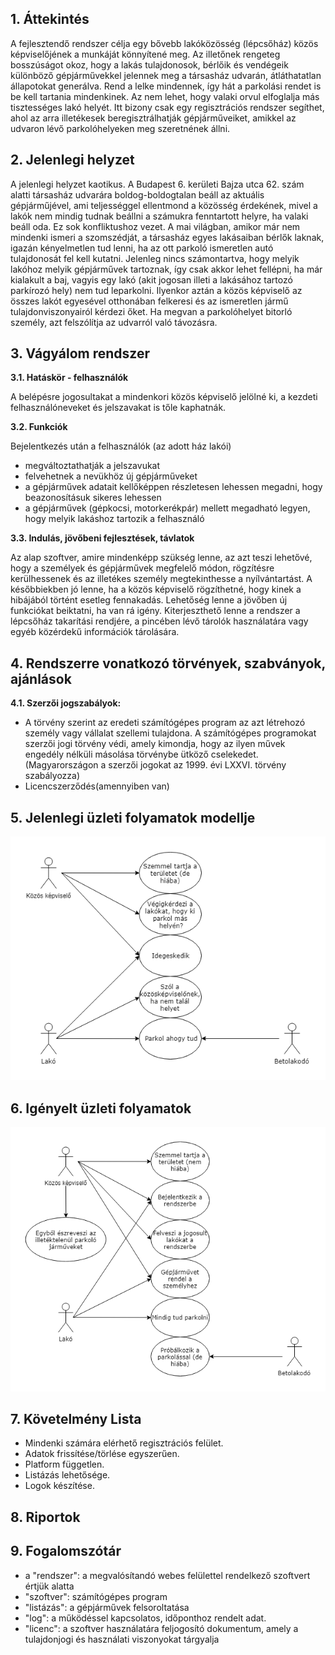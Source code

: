 ﻿## 1. Áttekintés

A fejlesztendő rendszer célja egy bővebb lakóközösség (lépcsőház) közös képviselőjének a munkáját könnyítené meg. Az illetőnek rengeteg bosszúságot okoz,
 hogy a lakás tulajdonosok, bérlőik és vendégeik különböző gépjárművekkel jelennek meg a társasház udvarán, átláthatatlan állapotokat generálva. Rend a lelke mindennek,
 így hát a parkolási rendet is be kell tartania mindenkinek. Az nem lehet, hogy valaki orvul elfoglalja más tisztességes lakó helyét. Itt bizony csak egy regisztrációs
 rendszer segíthet, ahol az arra illetékesek beregisztrálhatják gépjárműveiket, amikkel az udvaron lévő parkolóhelyeken meg szeretnének állni.

## 2. Jelenlegi helyzet
A jelenlegi helyzet kaotikus. A Budapest 6. kerületi Bajza utca 62. szám alatti társasház udvarára boldog-boldogtalan beáll az aktuális gépjárműjével, ami teljességgel
ellentmond a közösség érdekének, mivel a lakók nem mindig tudnak beállni a számukra fenntartott helyre, ha valaki beáll oda. Ez sok konfliktushoz vezet.
A mai világban, amikor már nem mindenki ismeri a szomszédját, a társasház egyes lakásaiban bérlők laknak, igazán kényelmetlen tud lenni, ha az ott parkoló ismeretlen autó
tulajdonosát fel kell kutatni. Jelenleg nincs számontartva, hogy melyik lakóhoz melyik gépjárművek tartoznak, így csak akkor lehet fellépni, ha már kialakult a baj, vagyis
egy lakó (akit jogosan illeti a lakásához tartozó parkírozó hely) nem tud leparkolni. Ilyenkor aztán a közös képviselő az összes lakót egyesével otthonában felkeresi
és az ismeretlen jármű tulajdonviszonyairól kérdezi őket. Ha megvan a parkolóhelyet bitorló személy, azt felszólítja az udvarról való távozásra.

## 3. Vágyálom rendszer
**3.1. Hatáskör - felhasználók**

A belépésre jogosultakat a mindenkori közös képviselő jelölné ki, a kezdeti felhasználóneveket és jelszavakat is tőle kaphatnák.

**3.2. Funkciók**

Bejelentkezés után a felhasználók (az adott ház lakói)
- megváltoztathatják a jelszavukat
- felvehetnek a nevükhöz új gépjárműveket
- a gépjárművek adatait kellőképpen részletesen lehessen megadni, hogy beazonosításuk sikeres lehessen
- a gépjárművek (gépkocsi, motorkerékpár) mellett megadható legyen, hogy melyik lakáshoz tartozik a felhasználó

**3.3. Indulás, jövőbeni fejlesztések, távlatok**

Az alap szoftver, amire mindenképp szükség lenne, az azt teszi lehetővé, hogy a személyek és gépjárművek megfelelő módon,
rögzítésre kerülhessenek és az illetékes személy megtekinthesse a nyílvántartást.
A későbbiekben jó lenne, ha a közös képviselő rögzíthetné, hogy kinek a hibájából történt esetleg fennakadás.
Lehetőség lenne a jövőben új funkciókat beiktatni, ha van rá igény. Kiterjeszthető lenne a rendszer a lépcsőház takarítási rendjére,
a pincében lévő tárolók használatára vagy egyéb közérdekű információk tárolására.

## 4. Rendszerre vonatkozó törvények, szabványok, ajánlások
**4.1. Szerzői jogszabályok:**
- A törvény szerint az eredeti számítógépes program az azt létrehozó személy vagy vállalat szellemi tulajdona. A számítógépes programokat szerzői jogi törvény védi, amely kimondja, hogy az ilyen művek engedély nélküli másolása törvénybe ütköző cselekedet. (Magyarországon a szerzői jogokat az 1999. évi LXXVI. törvény szabályozza)
- Licencszerződés(amennyiben van)

## 5. Jelenlegi üzleti folyamatok modellje
![](images/jelenlegi_modell.png)
## 6. Igényelt üzleti folyamatok
![](images/igenyelt_modell.png)
## 7. Követelmény Lista
  - Mindenki számára elérhető regisztrációs felület.
  - Adatok frissítése/törlése egyszerűen.
  - Platform független.
  - Listázás lehetősége.
  - Logok készítése. 
## 8. Riportok

## 9. Fogalomszótár
- a "rendszer": a megvalósítandó webes felülettel rendelkező szoftvert értjük alatta
- "szoftver": számítógépes program
- "listázás": a gépjárművek felsoroltatása
- "log": a működéssel kapcsolatos, időponthoz rendelt adat.
- "licenc": a szoftver használatára feljogosító dokumentum, amely a tulajdonjogi és használati viszonyokat tárgyalja

